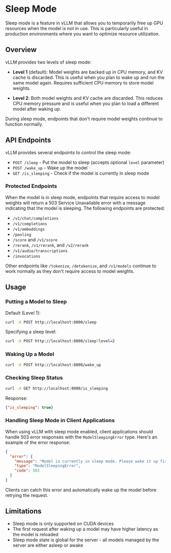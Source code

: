 # Sleep Mode

Sleep mode is a feature in vLLM that allows you to temporarily free up GPU resources when the model is not in use. This is particularly useful in production environments where you want to optimize resource utilization.

## Overview

vLLM provides two levels of sleep mode:

- **Level 1** (default): Model weights are backed up in CPU memory, and KV cache is discarded. This is useful when you plan to wake up and run the same model again. Requires sufficient CPU memory to store model weights.

- **Level 2**: Both model weights and KV cache are discarded. This reduces CPU memory pressure and is useful when you plan to load a different model after waking up.

During sleep mode, endpoints that don't require model weights continue to function normally.

## API Endpoints

vLLM provides several endpoints to control the sleep mode:

- `POST /sleep` - Put the model to sleep (accepts optional `level` parameter)
- `POST /wake_up` - Wake up the model
- `GET /is_sleeping` - Check if the model is currently in sleep mode

### Protected Endpoints

When the model is in sleep mode, endpoints that require access to model weights will return a 503 Service Unavailable error with a message indicating that the model is sleeping. The following endpoints are protected:

- `/v1/chat/completions`
- `/v1/completions`
- `/v1/embeddings`
- `/pooling`
- `/score` and `/v1/score`
- `/rerank`, `/v1/rerank`, and `/v2/rerank`
- `/v1/audio/transcriptions`
- `/invocations`

Other endpoints like `/tokenize`, `/detokenize`, and `/v1/models` continue to work normally as they don't require access to model weights.

## Usage

### Putting a Model to Sleep

Default (Level 1):
```bash
curl -X POST http://localhost:8000/sleep
```

Specifying a sleep level:
```bash
curl -X POST http://localhost:8000/sleep?level=2
```

### Waking Up a Model

```bash
curl -X POST http://localhost:8000/wake_up
```

### Checking Sleep Status

```bash
curl -X GET http://localhost:8000/is_sleeping
```

Response:
```json
{"is_sleeping": true}
```

### Handling Sleep Mode in Client Applications

When using vLLM with sleep mode enabled, client applications should handle 503 error responses with the `ModelSleepingError` type. Here's an example of the error response:

```json
{
  "error": {
    "message": "Model is currently in sleep mode. Please wake it up first with a POST request to /wake_up",
    "type": "ModelSleepingError",
    "code": 503
  }
}
```

Clients can catch this error and automatically wake up the model before retrying the request.

## Limitations

- Sleep mode is only supported on CUDA devices
- The first request after waking up a model may have higher latency as the model is reloaded
- Sleep mode state is global for the server - all models managed by the server are either asleep or awake 